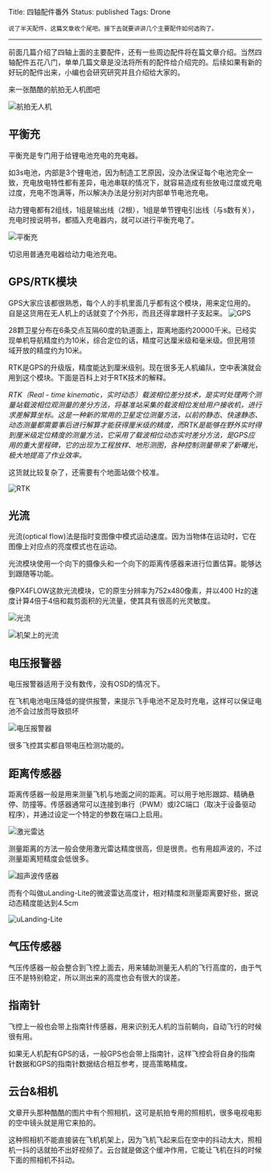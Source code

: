 Title: 四轴配件番外
Status: published
Tags: Drone

    说了半天配件，这篇文章收个尾吧。接下去就要讲讲几个主要配件如何选购了。

------

前面几篇介绍了四轴上面的主要配件，还有一些周边配件将在篇文章介绍。当然四轴配件五花八门，单单几篇文章是没法将所有的配件给介绍完的。后续如果有新的好玩的配件出来，小编也会研究研究并且介绍给大家的。

来一张酷酷的航拍无人机图吧

![航拍无人机]({filename}images/2018/10/01_Drane.jpg)

## 平衡充

平衡充是专门用于给锂电池充电的充电器。

如3s电池，内部是3个锂电池，因为制造工艺原因，没办法保证每个电池完全一致，充电放电特性都有差异，电池串联的情况下，就容易造成有些放电过度或充电过度，充电不饱满等，所以解决办法是分别对内部单节电池充电。

动力锂电都有2组线，1组是输出线（2根），1组是单节锂电引出线（与s数有关），充电时按说明书，都插入充电器内，就可以进行平衡充电了。

![平衡充]({filename}images/2018/10/01_BalanceCharger.jpg)

切忌用普通充电器给动力电池充电。

## GPS/RTK模块

GPS大家应该都很熟悉，每个人的手机里面几乎都有这个模块，用来定位用的。自是这货用在无人机上的话就变了个外形，而且还得拿跟杆子支起来。
![GPS]({filename}images/2018/10/01_gps_compass.jpg)

28颗卫星分布在6条交点互隔60度的轨道面上，距离地面约20000千米。已经实现单机导航精度约为10米，综合定位的话，精度可达厘米级和毫米级。但民用领域开放的精度约为10米。

RTK是GPS的升级版，精度能达到厘米级别。现在很多无人机编队，空中表演就会用到这个模块。下面是百科上对于RTK技术的解释。

*RTK（Real - time kinematic，实时动态）载波相位差分技术，是实时处理两个测量站载波相位观测量的差分方法，将基准站采集的载波相位发给用户接收机，进行求差解算坐标。这是一种新的常用的卫星定位测量方法，以前的静态、快速静态、动态测量都需要事后进行解算才能获得厘米级的精度，而RTK是能够在野外实时得到厘米级定位精度的测量方法，它采用了载波相位动态实时差分方法，是GPS应用的重大里程碑，它的出现为工程放样、地形测图，各种控制测量带来了新曙光，极大地提高了作业效率。*

这货就比较复杂了，还需要有个地面站做个校准。

![RTK]({filename}images/2018/10/01_RTK.png)

## 光流

光流(optical flow)法是指时变图像中模式运动速度。因为当物体在运动时，它在图像上对应点的亮度模式也在运动。

光流模块使用一个向下的摄像头和一个向下的距离传感器来进行位置估算。能够达到跟随等功能。

像PX4FLOW这款光流模块，它的原生分辨率为752x480像素，并以400 Hz的速度计算4倍于4倍和裁剪面积的光流量，使其具有很高的光灵敏度。

![光流]({filename}images/2018/10/01_px4flow_bottom.jpg)

![机架上的光流]({filename}images/2018/10/01_flow_lidar_attached.jpg)

## 电压报警器

电压报警器适用于没有数传，没有OSD的情况下。

在飞机电池电压降低的提供报警，来提示飞手电池不足及时充电，这样可以保证电池不会过放而导致损坏

![电压报警器]({filename}images/2018/10/01_BatteryAlarm.jpg)

很多飞控其实都自带电压检测功能的。

## 距离传感器

距离传感器一般是用来测量飞机与地面之间的距离。可以用于地形跟踪、精确悬停、防撞等。传感器通常可以连接到串行（PWM）或I2C端口（取决于设备驱动程序），并通过设定一个特定的参数在端口上启用。

![激光雷达]({filename}images/2018/10/01_lidar_lite_v3.jpg)

测量距离的方法一般会使用激光雷达精度很高，但是很贵。也有用超声波的，不过测量距离短精度会低很多。

![超声波传感器]({filename}images/2018/10/01_ultrasonic.jpg)

而有个叫做uLanding-Lite的微波雷达高度计，相对精度和测量距离要好些，据说动态精度能达到4.5cm

![uLanding-Lite]({filename}images/2018/10/01_uLanding_lite_1.jpg)



## 气压传感器

气压传感器一般会整合到飞控上面去，用来辅助测量无人机的飞行高度的，由于气压不是特别稳定，所以测出来的高度也会有很大的误差。

## 指南针

飞控上一般也会带上指南针传感器，用来识别无人机的当前朝向，自动飞行的时候很有用。

如果无人机配有GPS的话，一般GPS也会带上指南针，这样飞控会将自身的指南针数据和GPS的指南针数据结合相互参考，提高策略精度。

## 云台&相机

文章开头那种酷酷的图片中有个照相机，这可是航拍专用的照相机，很多电视电影的空中镜头就是用它来拍的。

这种照相机不能直接装在飞机机架上，因为飞机飞起来后在空中的抖动太大，照相机一抖的话就拍不出好视频了。云台就是做这个缓冲作用，它能让飞机在抖的时候下面的照相机不抖动。

